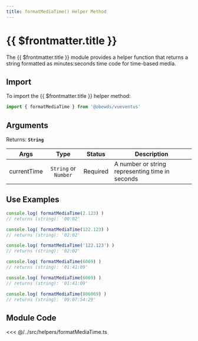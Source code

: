 ```yaml
---
title: formatMediaTime() Helper Method
---
```



<script setup>
    import DocsPackageVersion from '../../../src/views/compos/DocsPackageVersion.vue'
</script>



# {{ $frontmatter.title }}

The {{ $frontmatter.title }} module provides a helper function that returns a string formatted as minutes:seconds time code for time-based media.







## Import

To import the {{ $frontmatter.title }} helper method:

```javascript
import { formatMediaTime } from '@obewds/vueventus'
```







## Arguments

Returns: **`String`**  

| Args        | Type                 | Status     | Description |
|-------------|:--------------------:|:----------:|-------------|
| currentTime | `String` or `Number` | Required   | A number or string representing time in seconds |






## Use Examples

```javascript
console.log( formatMediaTime(2.123) )
// returns (string): '00:02'

console.log( formatMediaTime(122.123) )
// returns (string): '02:02'

console.log( formatMediaTime('122.123') )
// returns (string): '02:02'

console.log( formatMediaTime(6069) )
// returns (string): '01:41:09'

console.log( formatMediaTime(6069) )
// returns (string): '01:41:09'

console.log( formatMediaTime(806069) )
// returns (string): '09:07:54:29'
```









## Module Code

<<< @/../src/helpers/formatMediaTime.ts






<DocsPackageVersion/>
